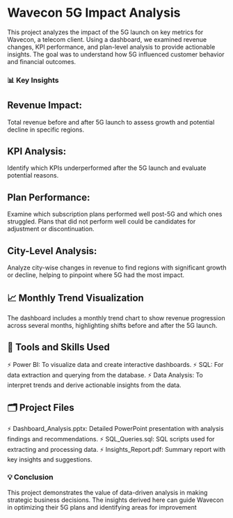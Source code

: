 # Wavecon 5G Impact Analysis
This project analyzes the impact of the 5G launch on key metrics for Wavecon, a telecom client. Using a dashboard, we examined revenue changes, KPI performance, and plan-level analysis to provide actionable insights. The goal was to understand how 5G influenced customer behavior and financial outcomes.

### 📊 Key Insights
## Revenue Impact:

Total revenue before and after 5G launch to assess growth and potential decline in specific regions.
## KPI Analysis:

Identify which KPIs underperformed after the 5G launch and evaluate potential reasons.
## Plan Performance:

Examine which subscription plans performed well post-5G and which ones struggled. Plans that did not perform well could be candidates for adjustment or discontinuation.
## City-Level Analysis:

Analyze city-wise changes in revenue to find regions with significant growth or decline, helping to pinpoint where 5G had the most impact.
## 📈 Monthly Trend Visualization
The dashboard includes a monthly trend chart to show revenue progression across several months, highlighting shifts before and after the 5G launch.

## 🔧 Tools and Skills Used
:zap: Power BI: To visualize data and create interactive dashboards.
:zap: SQL: For data extraction and querying from the database.
:zap: Data Analysis: To interpret trends and derive actionable insights from the data.
## 🗂️ Project Files
:zap: Dashboard_Analysis.pptx: Detailed PowerPoint presentation with analysis findings and recommendations.
:zap: SQL_Queries.sql: SQL scripts used for extracting and processing data.
:zap: Insights_Report.pdf: Summary report with key insights and suggestions.
### 💡 Conclusion
This project demonstrates the value of data-driven analysis in making strategic business decisions. The insights derived here can guide Wavecon in optimizing their 5G plans and identifying areas for improvement
